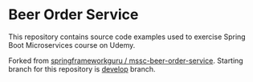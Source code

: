 # Beer Order Service

This repository contains source code examples used to exercise Spring Boot Microservices course on Udemy.

Forked from [springframeworkguru / mssc-beer-order-service](https://github.com/springframeworkguru/mssc-beer-order-service/tree/initial-project). Starting branch for this repository is [develop](https://github.com/Qkiz288/mssc-beer-order-service/tree/develop) branch.